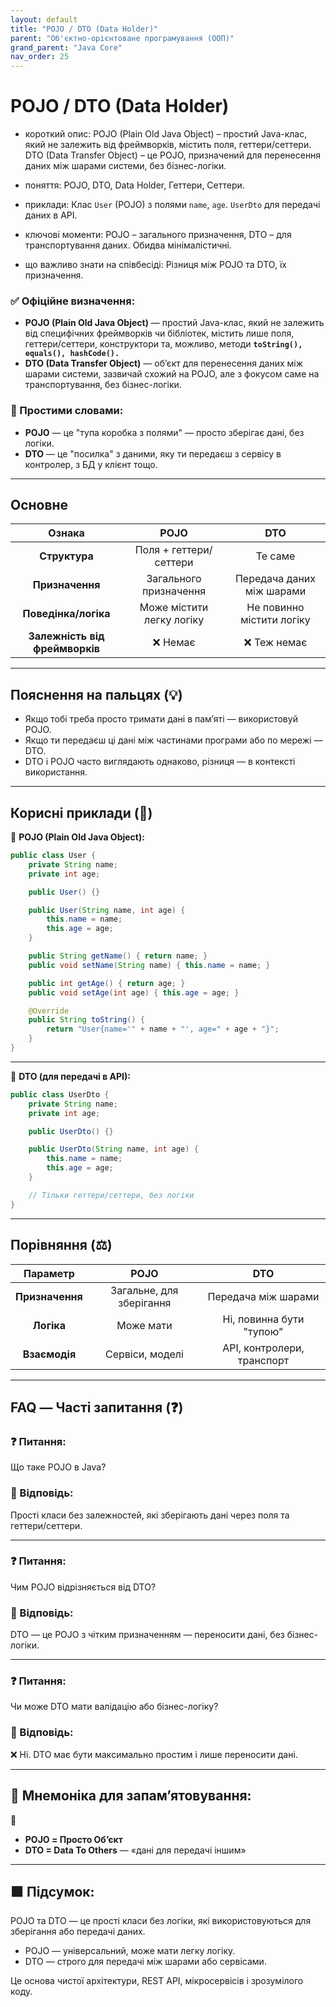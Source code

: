 ```yaml
---
layout: default
title: "POJO / DTO (Data Holder)"
parent: "Об'єктно-орієнтоване програмування (ООП)"
grand_parent: "Java Core"
nav_order: 25
---
```


# POJO / DTO (Data Holder)

* короткий опис: POJO (Plain Old Java Object) – простий Java-клас, який не залежить від фреймворків, містить поля, геттери/сеттери. DTO (Data Transfer Object) – це POJO, призначений для перенесення даних між шарами системи, без бізнес-логіки.

* поняття: POJO, DTO, Data Holder, Геттери, Сеттери.

* приклади: Клас `User` (POJO) з полями `name`, `age`. `UserDto` для передачі даних в API.

* ключові моменти: POJO – загального призначення, DTO – для транспортування даних. Обидва мінімалістичні.

* що важливо знати на співбесіді: Різниця між POJO та DTO, їх призначення.

### **✅ Офіційне визначення:**

* **POJO (Plain Old Java Object)** — простий Java-клас, який не залежить від специфічних фреймворків чи бібліотек, містить лише поля, геттери/сеттери, конструктори та, можливо, методи **`toString(), equals(), hashCode().`**
* **DTO (Data Transfer Object)** — об’єкт для перенесення даних між шарами системи, зазвичай схожий на POJO, але з фокусом саме на транспортування, без бізнес-логіки.

### **🧠 Простими словами:**

* **POJO** — це "тупа коробка з полями" — просто зберігає дані, без логіки.
* **DTO** — це "посилка" з даними, яку ти передаєш з сервісу в контролер, з БД у клієнт тощо.

---

## **Основне**

| Ознака | POJO | DTO |
| :---: | :---: | :---: |
| **Структура** | Поля \+ геттери/сеттери | Те саме |
| **Призначення** | Загального призначення | Передача даних між шарами |
| **Поведінка/логіка** | Може містити легку логіку | Не повинно містити логіку |
| **Залежність від фреймворків** | ❌ Немає | ❌ Теж немає |

---

## **Пояснення на пальцях (💡)**

* Якщо тобі треба просто тримати дані в пам’яті — використовуй POJO.
* Якщо ти передаєш ці дані між частинами програми або по мережі — DTO.
* DTO і POJO часто виглядають однаково, різниця — в контексті використання.

---

## **Корисні приклади (🧪)**

🔹 **POJO (Plain Old Java Object):**

```java
public class User {
    private String name;
    private int age;

    public User() {}

    public User(String name, int age) {
        this.name = name;
        this.age = age;
    }

    public String getName() { return name; }
    public void setName(String name) { this.name = name; }

    public int getAge() { return age; }
    public void setAge(int age) { this.age = age; }

    @Override
    public String toString() {
        return "User{name='" + name + "', age=" + age + "}";
    }
}
```

---

🔹 **DTO (для передачі в API):**

```java
public class UserDto {
    private String name;
    private int age;

    public UserDto() {}

    public UserDto(String name, int age) {
        this.name = name;
        this.age = age;
    }

    // Тільки геттери/сеттери, без логіки
}
```

---

## **Порівняння (⚖️)**

| Параметр | POJO | DTO |
| :---: | :---: | :---: |
| **Призначення** | Загальне, для зберігання | Передача між шарами |
| **Логіка** | Може мати | Ні, повинна бути "тупою" |
| **Взаємодія** | Сервіси, моделі | API, контролери, транспорт |

---

## **FAQ — Часті запитання (❓)**

### **❓ Питання:**

 Що таке POJO в Java?  

### **💬 Відповідь:**

 Прості класи без залежностей, які зберігають дані через поля та геттери/сеттери.

---

### **❓ Питання:**

 Чим POJO відрізняється від DTO?  

### **💬 Відповідь:**

 DTO — це POJO з чітким призначенням — переносити дані, без бізнес-логіки.

---

### **❓ Питання:**

 Чи може DTO мати валідацію або бізнес-логіку?  

### **💬 Відповідь:**

 ❌ Ні. DTO має бути максимально простим і лише переносити дані.

---

## **🧠 Мнемоніка для запам’ятовування:**

📘

* **POJO \= Просто Обʼєкт**
* **DTO \= Data To Others** — «дані для передачі іншим»

---

## **🟩 Підсумок:**

POJO та DTO — це прості класи без логіки, які використовуються для зберігання або передачі даних.

* POJO — універсальний, може мати легку логіку.
* DTO — строго для передачі між шарами або сервісами.

Це основа чистої архітектури, REST API, мікросервісів і зрозумілого коду.
